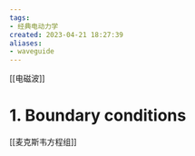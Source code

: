 ```yaml
---
tags:
- 经典电动力学
created: 2023-04-21 18:27:39
aliases:
- waveguide
---
```

[[电磁波]]



# 1. Boundary conditions



[[麦克斯韦方程组]]


